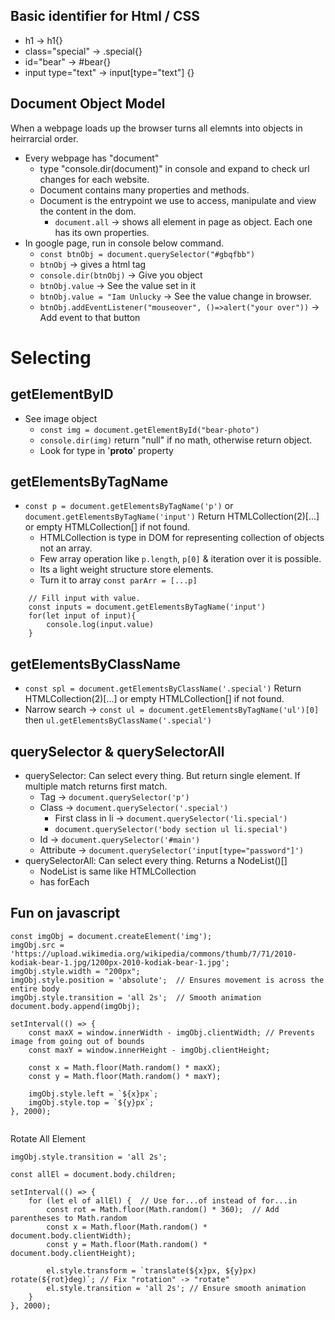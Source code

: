 ## Basic identifier for Html / CSS
- h1 -> h1{}
- class="special" -> .special{}
- id="bear" -> #bear{}
- input type="text" -> input[type="text"] {}

## Document Object Model
When a webpage loads up the browser turns all elemnts into objects in heirrarcial order.
- Every webpage has "document"
    - type "console.dir(document)" in console and expand to check url changes for each website.
    - Document contains many properties and methods.
    - Document is the entrypoint we use to access, manipulate and view the content in the dom.
        - `document.all` -> shows all element in page as object. Each one has its own properties.
- In google page, run in console below command.
    - `const btnObj = document.querySelector("#gbqfbb")`
    - `btnObj` -> gives a html tag
    - `console.dir(btnObj)` -> Give you object
    - `btnObj.value` -> See the value set in it
    - `btnObj.value = "Iam Unlucky` -> See the value change in browser.
    - `btnObj.addEventListener("mouseover", ()=>alert("your over"))` -> Add event to that button

# Selecting 
##  getElementByID
- See image object
    - `const img = document.getElementById("bear-photo")` 
    - `console.dir(img)` return "null" if no math, otherwise return object.
    - Look for type in '__proto__' property

##  getElementsByTagName
- `const p = document.getElementsByTagName('p')` or `document.getElementsByTagName('input')` Return HTMLCollection(2)[...] or empty HTMLCollection[] if not found.
    - HTMLCollection is type in DOM for representing collection of objects not an array.
    - Few array operation like `p.length`, `p[0]` & iteration over it is possible.
    - Its a light weight structure store elements.
    - Turn it to array `const parArr = [...p]`
```
    // Fill input with value.
    const inputs = document.getElementsByTagName('input')
    for(let input of input){
        console.log(input.value)
    }
```

##  getElementsByClassName
- `const spl = document.getElementsByClassName('.special')` Return HTMLCollection(2)[...] or empty HTMLCollection[] if not found.
- Narrow search -> `const ul = document.getElementsByTagName('ul')[0]` then `ul.getElementsByClassName('.special')`

##  querySelector & querySelectorAll
- querySelector: Can select every thing. But return single element. If multiple match returns first match.
    - Tag -> `document.querySelector('p')`
    - Class -> `document.querySelector('.special')`
        - First class in li -> `document.querySelector('li.special')`
        - `document.querySelector('body section ul li.special')`
    - Id -> `document.querySelector('#main')`
    - Attribute -> `document.querySelector('input[type="password"]')`
- querySelectorAll: Can select every thing. Returns a NodeList()[]
    - NodeList is same like HTMLCollection
    - has forEach


## Fun on javascript
```
const imgObj = document.createElement('img');
imgObj.src = 'https://upload.wikimedia.org/wikipedia/commons/thumb/7/71/2010-kodiak-bear-1.jpg/1200px-2010-kodiak-bear-1.jpg';
imgObj.style.width = "200px";
imgObj.style.position = 'absolute';  // Ensures movement is across the entire body
imgObj.style.transition = 'all 2s';  // Smooth animation
document.body.append(imgObj);

setInterval(() => {
    const maxX = window.innerWidth - imgObj.clientWidth; // Prevents image from going out of bounds
    const maxY = window.innerHeight - imgObj.clientHeight;

    const x = Math.floor(Math.random() * maxX);
    const y = Math.floor(Math.random() * maxY);

    imgObj.style.left = `${x}px`;
    imgObj.style.top = `${y}px`;
}, 2000);


```

Rotate All Element
```
imgObj.style.transition = 'all 2s';

const allEl = document.body.children;

setInterval(() => {
    for (let el of allEl) {  // Use for...of instead of for...in
        const rot = Math.floor(Math.random() * 360);  // Add parentheses to Math.random
        const x = Math.floor(Math.random() * document.body.clientWidth);
        const y = Math.floor(Math.random() * document.body.clientHeight);
        
        el.style.transform = `translate(${x}px, ${y}px) rotate(${rot}deg)`; // Fix "rotation" -> "rotate"
        el.style.transition = 'all 2s'; // Ensure smooth animation
    }
}, 2000);
```